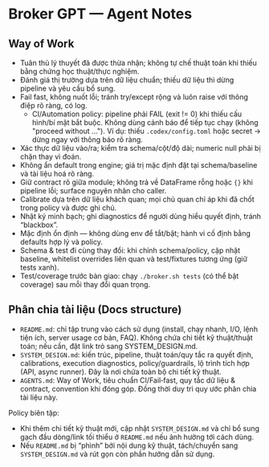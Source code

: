 # Broker GPT — Agent Notes

## Way of Work
- Tuân thủ lý thuyết đã được thừa nhận; không tự chế thuật toán khi thiếu bằng chứng học thuật/thực nghiệm.
- Đánh giá thị trường dựa trên dữ liệu chuẩn; thiếu dữ liệu thì dừng pipeline và yêu cầu bổ sung.
- Fail fast, không nuốt lỗi; tránh try/except rộng và luôn raise với thông điệp rõ ràng, có log.
  - CI/Automation policy: pipeline phải FAIL (exit != 0) khi thiếu cấu hình/bí mật bắt buộc. Không dùng cảnh báo để tiếp tục chạy (không "proceed without ..."). Ví dụ: thiếu `.codex/config.toml` hoặc secret → dừng ngay với thông báo rõ ràng.
- Xác thực dữ liệu vào/ra; kiểm tra schema/cột/độ dài; numeric null phải bị chặn thay vì đoán.
- Không ẩn default trong engine; giá trị mặc định đặt tại schema/baseline và tài liệu hoá rõ ràng.
- Giữ contract rõ giữa module; không trả về DataFrame rỗng hoặc `{}` khi pipeline lỗi; surface nguyên nhân cho caller.
- Calibrate dựa trên dữ liệu khách quan; mọi chủ quan chỉ áp khi đã chốt trong policy và được ghi chú.
- Nhật ký minh bạch; ghi diagnostics để người dùng hiểu quyết định, tránh “blackbox”.
- Mặc định ổn định — không dùng env để tắt/bật; hành vi cố định bằng defaults hợp lý và policy.
- Schema & test đi cùng thay đổi: khi chỉnh schema/policy, cập nhật baseline, whitelist overrides liên quan và test/fixtures tương ứng (giữ tests xanh).
- Test/coverage trước bàn giao: chạy `./broker.sh tests` (có thể bật coverage) sau mỗi thay đổi quan trọng.

## Phân chia tài liệu (Docs structure)
- `README.md`: chỉ tập trung vào cách sử dụng (install, chạy nhanh, I/O, lệnh tiện ích, server usage cơ bản, FAQ). Không chứa chi tiết kỹ thuật/thuật toán; nếu cần, đặt link trỏ sang SYSTEM_DESIGN.md.
- `SYSTEM_DESIGN.md`: kiến trúc, pipeline, thuật toán/quy tắc ra quyết định, calibrations, execution diagnostics, policy/guardrails, lộ trình tích hợp (API, async runner). Đây là nơi chứa toàn bộ chi tiết kỹ thuật.
- `AGENTS.md`: Way of Work, tiêu chuẩn CI/Fail‑fast, quy tắc dữ liệu & contract, convention khi đóng góp. Đồng thời duy trì quy ước phân chia tài liệu này.

Policy biên tập:
- Khi thêm chi tiết kỹ thuật mới, cập nhật `SYSTEM_DESIGN.md` và chỉ bổ sung gạch đầu dòng/link tối thiểu ở `README.md` nếu ảnh hưởng tới cách dùng.
- Nếu `README.md` bị “phình” bởi nội dung kỹ thuật, tách/chuyển sang `SYSTEM_DESIGN.md` và rút gọn còn phần hướng dẫn sử dụng.
